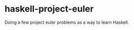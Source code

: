 haskell-project-euler
=====================

Doing a few project euler problems as a way to learn Haskell.
